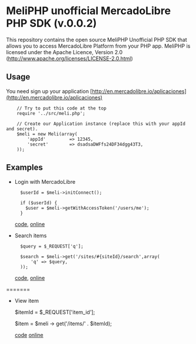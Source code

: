 MeliPHP unofficial MercadoLibre PHP SDK (v.0.0.2)
==========================

This repository contains the open source MeliPHP Unofficial PHP SDK that allows you to access MercadoLibre Platform from your PHP app. 
MeliPHP is licensed under the Apache Licence, Version 2.0
(http://www.apache.org/licenses/LICENSE-2.0.html)


Usage
-----

You need sign up your application [http://en.mercadolibre.io/aplicaciones](http://en.mercadolibre.io/aplicaciones)

		// Try to put this code at the top
		require '../src/meli.php';
	
		// Create our Application instance (replace this with your appId and secret).
		$meli = new Meli(array(
			'appId'  		=> 12345,
			'secret' 		=> dsadsaDWFfs24DF34dgg43T3,
		));


Examples
--------

* Login with MercadoLibre
		
		$userId = $meli->initConnect();
		
		if ($userId) {
		  $user = $meli->getWithAccessToken('/users/me');
		}

	[code](http://github.com/foocoders/meli-php/blob/master/examples/example_login.php),
	[online](http://meliphp.phpfogapp.com/examples/example_login.php)

* Search items
 	
		$query = $_REQUEST['q'];
	
		$search = $meli->get('/sites/#{siteId}/search',array(
			'q' => $query,
		));
	
	[code](http://github.com/foocoders/meli-php/blob/master/examples/example_search.php),
	[online](http://meliphp.phpfogapp.com/examples/example_search.php)

=======
* View item

 	$itemId = $_REQUEST['item_id'];

    $item = $meli -> get('/items/' . $itemId);

	[code](http://github.com/foocoders/meli-php/blob/master/examples/example_item.php)
	[online](http://meliphp.phpfogapp.com/examples/example_item.php)
